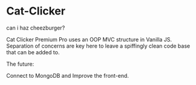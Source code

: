 # Cat-Clicker

can i haz cheezburger?

Cat Clicker Premium Pro uses an OOP MVC structure in Vanilla JS. Separation of concerns are key here to leave a spiffingly clean code base that can be added to.

The future:

Connect to MongoDB and Improve the front-end.
